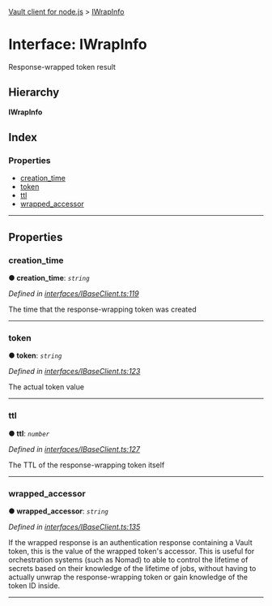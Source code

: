 [Vault client for node.js](../README.md) > [IWrapInfo](../interfaces/iwrapinfo.md)

# Interface: IWrapInfo

Response-wrapped token result

## Hierarchy

**IWrapInfo**

## Index

### Properties

* [creation_time](iwrapinfo.md#creation_time)
* [token](iwrapinfo.md#token)
* [ttl](iwrapinfo.md#ttl)
* [wrapped_accessor](iwrapinfo.md#wrapped_accessor)

---

## Properties

<a id="creation_time"></a>

###  creation_time

**● creation_time**: *`string`*

*Defined in [interfaces/IBaseClient.ts:119](https://github.com/theogravity/vault-tacular/blob/ffc4ac1/src/interfaces/IBaseClient.ts#L119)*

The time that the response-wrapping token was created

___
<a id="token"></a>

###  token

**● token**: *`string`*

*Defined in [interfaces/IBaseClient.ts:123](https://github.com/theogravity/vault-tacular/blob/ffc4ac1/src/interfaces/IBaseClient.ts#L123)*

The actual token value

___
<a id="ttl"></a>

###  ttl

**● ttl**: *`number`*

*Defined in [interfaces/IBaseClient.ts:127](https://github.com/theogravity/vault-tacular/blob/ffc4ac1/src/interfaces/IBaseClient.ts#L127)*

The TTL of the response-wrapping token itself

___
<a id="wrapped_accessor"></a>

###  wrapped_accessor

**● wrapped_accessor**: *`string`*

*Defined in [interfaces/IBaseClient.ts:135](https://github.com/theogravity/vault-tacular/blob/ffc4ac1/src/interfaces/IBaseClient.ts#L135)*

If the wrapped response is an authentication response containing a Vault token, this is the value of the wrapped token's accessor. This is useful for orchestration systems (such as Nomad) to able to control the lifetime of secrets based on their knowledge of the lifetime of jobs, without having to actually unwrap the response-wrapping token or gain knowledge of the token ID inside.

___

